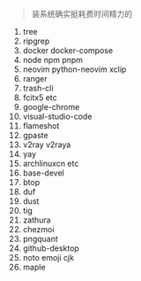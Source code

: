 > 装系统确实挺耗费时间精力的

1. tree
2. ripgrep
3. docker docker-compose
4. node npm pnpm
5. neovim python-neovim xclip
6. ranger
7. trash-cli
8. fcitx5 etc
9. google-chrome
10. visual-studio-code
11. flameshot
12. gpaste
13. v2ray v2raya
14. yay
15. archlinuxcn etc
16. base-devel
17. btop
18. duf
19. dust
20. tig
21. zathura
22. chezmoi
23. pngquant
24. github-desktop
25. noto emoji cjk
26. maple 



